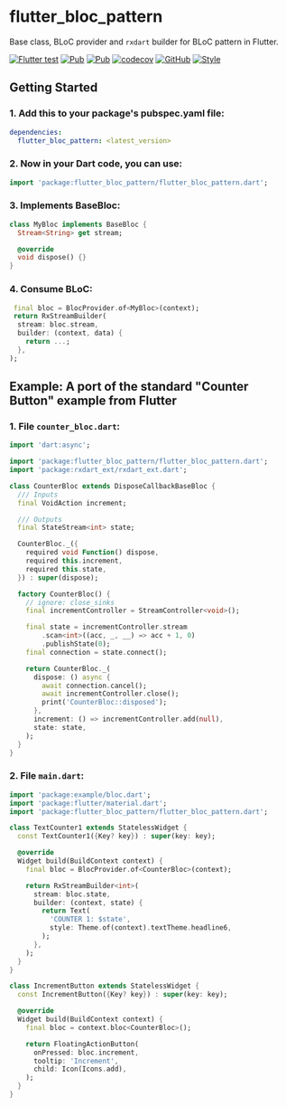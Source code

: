 # flutter_bloc_pattern

Base class, BLoC provider and `rxdart` builder for BLoC pattern in Flutter.

[![Flutter test](https://github.com/hoc081098/flutter_bloc_pattern/workflows/Flutter%20test/badge.svg)](https://github.com/hoc081098/flutter_bloc_pattern/actions)
[![Pub](https://img.shields.io/pub/v/flutter_bloc_pattern.svg)](https://pub.dev/packages/flutter_bloc_pattern)
[![Pub](https://img.shields.io/pub/v/flutter_bloc_pattern?include_prereleases)](https://pub.dev/packages/flutter_bloc_pattern)
[![codecov](https://codecov.io/gh/hoc081098/flutter_bloc_pattern/branch/master/graph/badge.svg?token=yhrC5lmOqu)](https://codecov.io/gh/hoc081098/flutter_bloc_pattern)
[![GitHub](https://img.shields.io/github/license/hoc081098/flutter_bloc_pattern?color=4EB1BA)](https://opensource.org/licenses/MIT)
[![Style](https://img.shields.io/badge/style-pedantic-40c4ff.svg)](https://github.com/dart-lang/pedantic)

## Getting Started

### 1. Add this to your package's pubspec.yaml file:

```yaml
dependencies:
  flutter_bloc_pattern: <latest_version>
```

### 2. Now in your Dart code, you can use:

```dart
import 'package:flutter_bloc_pattern/flutter_bloc_pattern.dart';
```

### 3. Implements BaseBloc:
```dart
class MyBloc implements BaseBloc {
  Stream<String> get stream;

  @override
  void dispose() {}
}
```

### 4. Consume BLoC:
```dart
 final bloc = BlocProvider.of<MyBloc>(context);
 return RxStreamBuilder(
  stream: bloc.stream,
  builder: (context, data) {
    return ...;
  },
);
```

## Example: A port of the standard "Counter Button" example from Flutter

### 1. File `counter_bloc.dart`:
```dart
import 'dart:async';

import 'package:flutter_bloc_pattern/flutter_bloc_pattern.dart';
import 'package:rxdart_ext/rxdart_ext.dart';

class CounterBloc extends DisposeCallbackBaseBloc {
  /// Inputs
  final VoidAction increment;

  /// Outputs
  final StateStream<int> state;

  CounterBloc._({
    required void Function() dispose,
    required this.increment,
    required this.state,
  }) : super(dispose);

  factory CounterBloc() {
    // ignore: close_sinks
    final incrementController = StreamController<void>();

    final state = incrementController.stream
        .scan<int>((acc, _, __) => acc + 1, 0)
        .publishState(0);
    final connection = state.connect();

    return CounterBloc._(
      dispose: () async {
        await connection.cancel();
        await incrementController.close();
        print('CounterBloc::disposed');
      },
      increment: () => incrementController.add(null),
      state: state,
    );
  }
}
```

### 2. File `main.dart`:
```dart
import 'package:example/bloc.dart';
import 'package:flutter/material.dart';
import 'package:flutter_bloc_pattern/flutter_bloc_pattern.dart';

class TextCounter1 extends StatelessWidget {
  const TextCounter1({Key? key}) : super(key: key);

  @override
  Widget build(BuildContext context) {
    final bloc = BlocProvider.of<CounterBloc>(context);

    return RxStreamBuilder<int>(
      stream: bloc.state,
      builder: (context, state) {
        return Text(
          'COUNTER 1: $state',
          style: Theme.of(context).textTheme.headline6,
        );
      },
    );
  }
}

class IncrementButton extends StatelessWidget {
  const IncrementButton({Key? key}) : super(key: key);

  @override
  Widget build(BuildContext context) {
    final bloc = context.bloc<CounterBloc>();

    return FloatingActionButton(
      onPressed: bloc.increment,
      tooltip: 'Increment',
      child: Icon(Icons.add),
    );
  }
}

```
